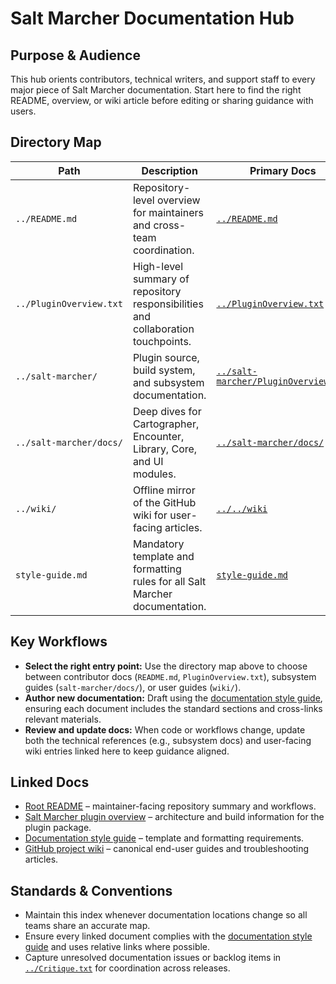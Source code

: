 # Salt Marcher Documentation Hub

## Purpose & Audience
This hub orients contributors, technical writers, and support staff to every major piece of Salt Marcher documentation. Start here to find the right README, overview, or wiki article before editing or sharing guidance with users.

## Directory Map
| Path | Description | Primary Docs |
| --- | --- | --- |
| `../README.md` | Repository-level overview for maintainers and cross-team coordination. | [`../README.md`](../README.md) |
| `../PluginOverview.txt` | High-level summary of repository responsibilities and collaboration touchpoints. | [`../PluginOverview.txt`](../PluginOverview.txt) |
| `../salt-marcher/` | Plugin source, build system, and subsystem documentation. | [`../salt-marcher/PluginOverview.txt`](../salt-marcher/PluginOverview.txt) |
| `../salt-marcher/docs/` | Deep dives for Cartographer, Encounter, Library, Core, and UI modules. | [`../salt-marcher/docs/`](../salt-marcher/docs/) |
| `../wiki/` | Offline mirror of the GitHub wiki for user-facing articles. | [`../../wiki`](../../wiki) |
| `style-guide.md` | Mandatory template and formatting rules for all Salt Marcher documentation. | [`style-guide.md`](style-guide.md) |

## Key Workflows
- **Select the right entry point:** Use the directory map above to choose between contributor docs (`README.md`, `PluginOverview.txt`), subsystem guides (`salt-marcher/docs/`), or user guides (`wiki/`).
- **Author new documentation:** Draft using the [documentation style guide](style-guide.md), ensuring each document includes the standard sections and cross-links relevant materials.
- **Review and update docs:** When code or workflows change, update both the technical references (e.g., subsystem docs) and user-facing wiki entries linked here to keep guidance aligned.

## Linked Docs
- [Root README](../README.md) – maintainer-facing repository summary and workflows.
- [Salt Marcher plugin overview](../salt-marcher/PluginOverview.txt) – architecture and build information for the plugin package.
- [Documentation style guide](style-guide.md) – template and formatting requirements.
- [GitHub project wiki](../../wiki) – canonical end-user guides and troubleshooting articles.

## Standards & Conventions
- Maintain this index whenever documentation locations change so all teams share an accurate map.
- Ensure every linked document complies with the [documentation style guide](style-guide.md) and uses relative links where possible.
- Capture unresolved documentation issues or backlog items in [`../Critique.txt`](../Critique.txt) for coordination across releases.
